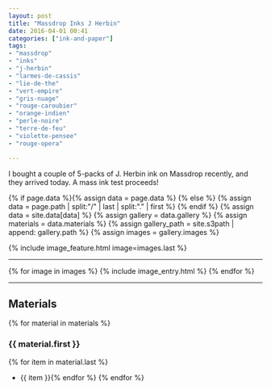 ```yaml
---
layout: post
title: "Massdrop Inks J Herbin"
date: 2016-04-01 00:41
categories: ["ink-and-paper"]
tags:
- "massdrop"
- "inks"
- "j-herbin"
- "larmes-de-cassis"
- "lie-de-the"
- "vert-empire"
- "gris-nuage"
- "rouge-caroubier"
- "orange-indien"
- "perle-noire"
- "terre-de-feu"
- "violette-pensee"
- "rouge-opera"

---
```


I bought a couple of 5-packs of J. Herbin ink on Massdrop recently, and they arrived today. A mass ink test proceeds!

{% if page.data %}{% assign data = page.data %}
{% else %}
{% assign data = page.path | split:"/" | last | split:"." | first %}
{% endif %}
{% assign data = site.data[data] %}
{% assign gallery = data.gallery %}
{% assign materials = data.materials %}
{% assign gallery_path = site.s3path | append: gallery.path %}
{% assign images = gallery.images %}

{% include image_feature.html image=images.last %}

*******

{% for image in images %}
{% include image_entry.html %}
{% endfor %}

*******

## Materials
{% for material in materials %}
### {{ material.first }}
{% for item in material.last %}
* {{ item }}{% endfor %}
{% endfor %}

